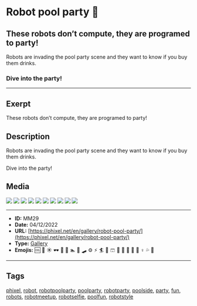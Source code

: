 # Robot pool party 🤖
## These robots don’t compute, they are programed to party!

Robots are invading the pool party scene and they want to know if you buy them drinks.

### Dive into the party!
------------
## Exerpt
These robots don’t compute, they are programed to party!
## Description
Robots are invading the pool party scene and they want to know if you buy them drinks.

Dive into the party!
## Media
<img src="media/6932338c/robot-pool-party-01.jpg">
<img src="media/cbf8c93f/robot-pool-party-02.jpg">
<img src="media/55091458/robot-pool-party-03.jpg">
<img src="media/e28db535/robot-pool-party-04.jpg">
<img src="media/873f8c98/robot-pool-party-05.jpg">
<img src="media/f9fb048e/robot-pool-party-06.jpg">
<img src="media/040dfae3/robot-pool-party-07.jpg">
<img src="media/2edc4f28/robot-pool-party-08.jpg">
<img src="media/1d55cf92/robot-pool-party-09.jpg">
<img src="media/47a22117/robot-pool-party-10.jpg">

------------
- **ID:** MM29
- **Date:** 04/12/2022
- **URL:** [https://phixel.net/en/gallery/robot-pool-party/](https://phixel.net/en/gallery/robot-pool-party/)
- **Type:** [Gallery](#gallery)
- **Emojis:** 🆒 🌊 ☀️ 🕶 🎉 🤖 🏊 🦾 🛹 ⚙️ ⚡️ 🏄 👙 🩳 🍹 🥳 🍨 🎈 🤽 ‍♀ 💦 🏻

------------
## Tags
[phixel](#phixel), [robot](#robot), [robotpoolparty](#robotpoolparty), [poolparty](#poolparty), [robotparty](#robotparty), [poolside](#poolside), [party](#party), [fun](#fun), [robots](#robots), [robotmeetup](#robotmeetup), [robotselfie](#robotselfie), [poolfun](#poolfun), [robotstyle](#robotstyle)
